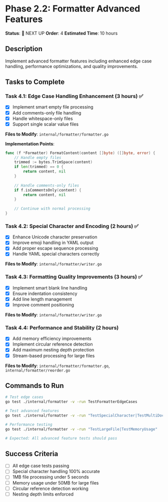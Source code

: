 # Phase 2.2: Formatter Advanced Features

**Status**: 🔄 NEXT UP
**Order**: 4
**Estimated Time**: 10 hours

## Description
Implement advanced formatter features including enhanced edge case handling, performance optimizations, and quality improvements.

## Tasks to Complete

### Task 4.1: Edge Case Handling Enhancement (3 hours) ✅
- [x] Implement smart empty file processing
- [x] Add comments-only file handling  
- [x] Handle whitespace-only files
- [x] Support single scalar value files

**Files to Modify**: `internal/formatter/formatter.go`

**Implementation Points**:
```go
func (f *Formatter) FormatContent(content []byte) ([]byte, error) {
    // Handle empty files
    trimmed := bytes.TrimSpace(content)
    if len(trimmed) == 0 {
        return content, nil
    }
    
    // Handle comments-only files
    if f.isCommentsOnly(content) {
        return content, nil
    }
    
    // Continue with normal processing
}
```

### Task 4.2: Special Character and Encoding (2 hours) ✅
- [x] Enhance Unicode character preservation
- [x] Improve emoji handling in YAML output
- [x] Add proper escape sequence processing
- [x] Handle YAML special characters correctly

**Files to Modify**: `internal/formatter/writer.go`

### Task 4.3: Formatting Quality Improvements (3 hours) ✅
- [x] Implement smart blank line handling
- [x] Ensure indentation consistency
- [x] Add line length management
- [x] Improve comment positioning

**Files to Modify**: `internal/formatter/writer.go`

### Task 4.4: Performance and Stability (2 hours)
- [x] Add memory efficiency improvements
- [x] Implement circular reference detection
- [x] Add maximum nesting depth protection
- [x] Stream-based processing for large files

**Files to Modify**: `internal/formatter/formatter.go`, `internal/formatter/reorder.go`

## Commands to Run
```bash
# Test edge cases
go test ./internal/formatter -v -run TestFormatterEdgeCases

# Test advanced features
go test ./internal/formatter -v -run "TestSpecialCharacter|TestMultiDocument"

# Performance testing
go test ./internal/formatter -v -run "TestLargeFile|TestMemoryUsage"

# Expected: All advanced feature tests should pass
```

## Success Criteria
- [ ] All edge case tests passing
- [ ] Special character handling 100% accurate
- [ ] 1MB file processing under 5 seconds
- [ ] Memory usage under 50MB for large files
- [ ] Circular reference detection working
- [ ] Nesting depth limits enforced